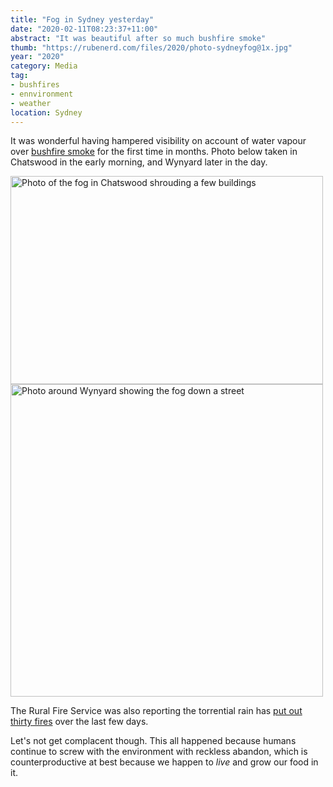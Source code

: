 ```yaml
---
title: "Fog in Sydney yesterday"
date: "2020-02-11T08:23:37+11:00"
abstract: "It was beautiful after so much bushfire smoke"
thumb: "https://rubenerd.com/files/2020/photo-sydneyfog@1x.jpg"
year: "2020"
category: Media
tag:
- bushfires
- ennvironment
- weather
location: Sydney
---
```

It was wonderful having hampered visibility on account of water vapour over [bushfire smoke](https://rubenerd.com/tag/bushfires/) for the first time in months. Photo below taken in Chatswood in the early morning, and Wynyard later in the day.

<p><img src="https://rubenerd.com/files/2020/photo-chatsfog@1x.jpg" srcset="https://rubenerd.com/files/2020/photo-chatsfog@1x.jpg 1x, https://rubenerd.com/files/2020/photo-chatsfog@2x.jpg 2x" alt="Photo of the fog in Chatswood shrouding a few buildings" style="width:500px; height:333px;" /><img src="https://rubenerd.com/files/2020/photo-sydneyfog@1x.jpg" srcset="https://rubenerd.com/files/2020/photo-sydneyfog@1x.jpg 1x, https://rubenerd.com/files/2020/photo-sydneyfog@2x.jpg 2x" alt="Photo around Wynyard showing the fog down a street" style="width:500px" /></p>

The Rural Fire Service was also reporting the torrential rain has [put out thirty fires](https://twitter.com/NSWRFS/status/1226731913378840577) over the last few days.

Let's not get complacent though. This all happened because humans continue to screw with the environment with reckless abandon, which is counterproductive at best because we happen to *live* and grow our food in it.

